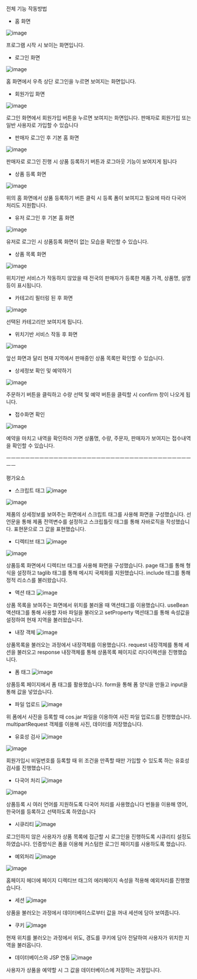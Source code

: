 전체 기능 작동방법 

- 홈 화면

![image](https://user-images.githubusercontent.com/82079111/204091813-a0bd05b0-a487-4cdb-81cf-cfe9cf902ad2.png)


프로그램 시작 시 보이는 화면입니다.

- 로그인 화면

![image](https://user-images.githubusercontent.com/82079111/204091815-b0925831-66b6-44de-a831-e256d18aa901.png)


홈 화면에서 우측 상단 로그인을 누르면 보여지는 화면입니다.

- 회원가입 화면

![image](https://user-images.githubusercontent.com/82079111/204091818-01c3bc15-23a6-45b9-bc33-c062486526ea.png)



로그인 화면에서 회원가입 버튼을 누르면 보여지는 화면입니다. 
판매자로 회원가입 또는 일반 사용자로 가입할 수 있습니다 

- 판매자 로그인 후 기본 홈 화면


![image](https://user-images.githubusercontent.com/82079111/204091823-288be39e-1357-4026-9fac-7524437a4a1e.png)



판매자로 로그인 진행 시 상품 등록하기 버튼과 로그아웃 기능이 보여지게 됩니다





- 상품 등록 화면


![image](https://user-images.githubusercontent.com/82079111/204091832-5047cf12-c2b9-43dd-b53c-04db93f13985.png)

 
위의 홈 화면에서 상품 등록하기 버튼 클릭 시 등록 폼이 보여지고 필요에 따라 다국어 처리도 지원합니다. 









- 유저 로그인 후 기본 홈 화면


![image](https://user-images.githubusercontent.com/82079111/204091839-4d95193d-733d-4028-9f29-e3f64214818d.png)



유저로 로그인 시 상품등록 화면이 없는 모습을 확인할 수 있습니다.

- 상품 목록 화면


![image](https://user-images.githubusercontent.com/82079111/204091848-d6e50096-770e-40bb-bec5-5d15f0c10b34.png)



위치기반 서비스가 작동하지 않았을 때 전국의 판매자가 등록한 제품 가격, 상품명, 설명 등이 
표시됩니다.




- 카테고리 필터링 된 후 화면


![image](https://user-images.githubusercontent.com/82079111/204091850-82ee7b23-5375-43d8-9c15-4df0af6520c6.png)



선택된 카테고리만 보여지게 됩니다.

- 위치기반 서비스 작동 후 화면


![image](https://user-images.githubusercontent.com/82079111/204091854-273a1b35-f766-4532-aec4-42aa222fb9fb.png)




앞선 화면과 달리 현재 지역에서 판매중인 상품 목록만 확인할 수 있습니다.

- 상세정보 확인 및 예약하기


![image](https://user-images.githubusercontent.com/82079111/204091860-b29c8c64-d293-47c1-a8b2-5c8dfb68fc36.png)



주문하기 버튼을 클릭하고 수량 선택 및 예약 버튼을 클릭할 시 confirm 창이 나오게 됩니다.

- 접수화면 확인


![image](https://user-images.githubusercontent.com/82079111/204091870-420e132b-96fe-4bc0-93b4-931d5218599c.png)

예약을 마치고 내역을 확인하러 가면 상품명, 수량, 주문자, 판매자가 보여지는 접수내역을 
확인할 수 있습니다. 

ㅡㅡㅡㅡㅡㅡㅡㅡㅡㅡㅡㅡㅡㅡㅡㅡㅡㅡㅡㅡㅡㅡㅡㅡㅡㅡㅡㅡㅡㅡㅡㅡㅡㅡㅡㅡㅡㅡㅡㅡㅡ

평가요소

- 스크립트 태그
![image](https://user-images.githubusercontent.com/82079111/204092047-3c3b207b-4af4-4c99-b9e6-b4392d8e439a.png)

![image](https://user-images.githubusercontent.com/82079111/204092046-a987631f-1441-45ae-a160-0dd768776f4e.png)



제품의 상세정보를 보여주는 화면에서 스크립트 태그를 사용해 화면을 구성했습니다.
선언문을 통해 제품 전역변수를 설정하고 스크립틀릿 태그를 통해 자바로직을 작성했습니다. 
표현문으로 그 값을 표현했습니다.

- 디렉티브 태그 
![image](https://user-images.githubusercontent.com/82079111/204092044-4f1f3a78-6862-4fe3-a4b2-7c67b16f5c70.png)

![image](https://user-images.githubusercontent.com/82079111/204092040-c0e10d1e-a8c7-4747-88c7-23d42f2e85c9.png)



상품등록 화면에서 디렉티브 태그를 사용해 화면을 구성했습니다. 
page 태그를 통해 형식을 설정하고 taglib 태그를 통해 메시지 국제화를 지원했습니다.
include 태그를 통해 정적 리소스를 불러왔습니다.  

- 액션 태그
![image](https://user-images.githubusercontent.com/82079111/204092037-163a3513-b17f-4f0d-a2f9-c54322294286.png)


상품 목록을 보여주는 화면에서 위치를 불러올 때 액션태그를 이용했습니다. 
useBean 액션태그를 통해 사용할 자바 파일을 불러오고 
setProperty 액션태그를 통해 속성값을 설정하여 현재 지역을 불러왔습니다.

- 내장 객체 
![image](https://user-images.githubusercontent.com/82079111/204092033-230a6cde-e47f-4557-8150-913e34bec1ae.png)


상품목록을 불러오는 과정에서 내장객체를 이용했습니다.
request 내장객체를 통해 세션을 불러오고 
response 내장객체를 통해 상품목록 페이지로 리다이렉션을 진행했습니다.











- 폼 태그
![image](https://user-images.githubusercontent.com/82079111/204092031-335f5a34-67b2-4345-8c12-5a730df9b4d2.png)


상품등록 페이지에서 폼 태그를 활용했습니다.
form을 통해 폼 양식을 만들고 input을 통해 값을 넣었습니다.


- 파일 업로드 
![image](https://user-images.githubusercontent.com/82079111/204092026-48ac8b90-9cda-4f0c-8887-f61283903e8d.png)


위 폼에서 사진을 등록할 때 cos.jar 파일을 이용하여 사진 파일 업로드를 진행했습니다. 
multipartRequest 객체를 이용해 사진, 데이터를 저장했습니다.




- 유효성 검사
![image](https://user-images.githubusercontent.com/82079111/204092015-da14ab5a-243e-44d1-a3c6-b5ae93c102d0.png)

![image](https://user-images.githubusercontent.com/82079111/204092014-45c681ce-654c-4475-82ba-c6e0a91bda08.png)







회원가입시 비밀번호를 등록할 때 위 조건을 만족할 때만 가입할 수 있도록 하는 
유효성 검사를 진행했습니다. 






- 다국어 처리
![image](https://user-images.githubusercontent.com/82079111/204092009-185d2ff1-1f32-4d1a-9e67-3dc7fb040f53.png)

![image](https://user-images.githubusercontent.com/82079111/204092008-c715e904-9ab4-4724-9919-43fb44a4822c.png)



상품등록 시 여러 언어를 지원하도록 다국어 처리를 사용했습니다
번들을 이용해 영어, 한국어를 등록하고 선택하도록 하였습니다 








- 시큐리티
![image](https://user-images.githubusercontent.com/82079111/204092001-3c4fcfa7-eb92-47af-88cb-e575a6a640f8.png)


로그인하지 않은 사용자가 상품 목록에 접근할 시 
로그인을 진행하도록 시큐리티 설정도 하였습니다.
인증방식은 폼을 이용해 커스텀한 로그인 페이지를 사용하도록 했습니다.

- 예외처리
![image](https://user-images.githubusercontent.com/82079111/204091995-a222ec50-6f14-442b-a142-0691385bf3a2.png)

![image](https://user-images.githubusercontent.com/82079111/204091987-0b7cfae4-6007-4449-a2b7-71a1a30a5b90.png)



홈페이지 헤더에 페이지 디렉티브 태그의 에러페이지 속성을 적용해 예외처리를 진행했습니다. 


- 세션
![image](https://user-images.githubusercontent.com/82079111/204091983-18854b60-bddf-44ab-afdd-0c8802c66a10.png)


상품을 불러오는 과정에서 데이터베이스로부터 값을 꺼내 세션에 담아 보여줍니다. 

- 쿠키
![image](https://user-images.githubusercontent.com/82079111/204091980-7ed7886e-92b3-49d0-bfc5-1854ff42ee0f.png)


현재 위치를 불러오는 과정에서 위도, 경도를 쿠키에 담아 전달하여 사용자가 위치한 지역을 불러옵니다. 











- 데이터베이스와 JSP 연동
![image](https://user-images.githubusercontent.com/82079111/204091975-a6b03c7d-70c9-4f1b-a5da-79e9b829e398.png)



사용자가 상품을 예약할 시 그 값을 데이터베이스에 저장하는 과정입니다. 
